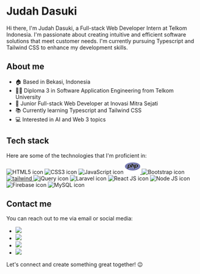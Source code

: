 # Judah Dasuki

Hi there, I'm Judah Dasuki, a Full-stack Web Developer Intern at Telkom Indonesia. I'm passionate about creating intuitive and efficient software solutions that meet customer needs. I'm currently pursuing Typescript and Tailwind CSS to enhance my development skills.

## About me
- 🏠 Based in Bekasi, Indonesia
- 👨‍🎓 Diploma 3 in Software Application Engineering from Telkom University
- 💼 Junior Full-stack Web Developer at Inovasi Mitra Sejati
- 📚 Currently learning Typescript and Tailwind CSS
- 💻 Interested in AI and Web 3 topics

## Tech stack
Here are some of the technologies that I'm proficient in: <br>
![HTML5 icon](https://img.icons8.com/color/48/000000/html-5--v1.png)
![CSS3 icon](https://img.icons8.com/color/48/000000/css3.png)
![JavaScript icon](https://img.icons8.com/color/48/000000/javascript--v1.png)
<a href="https://www.php.net" target="_blank" rel="noreferrer"> <img src="https://raw.githubusercontent.com/devicons/devicon/master/icons/php/php-original.svg" alt="php" width="40" height="40"/> </a>
![Bootstrap icon](https://img.icons8.com/color/48/000000/bootstrap.png)
<a href="https://tailwindcss.com/" target="_blank" rel="noreferrer"> <img src="https://www.vectorlogo.zone/logos/tailwindcss/tailwindcss-icon.svg" alt="tailwind" width="40" height="40"/> </a>
![jQuery icon](https://img.icons8.com/ios-filled/50/000000/jquery.png)
![Laravel icon](https://img.icons8.com/fluency/48/000000/laravel.png)
![React JS icon](https://img.icons8.com/color/48/000000/react-native.png)
![Node JS icon](https://img.icons8.com/color/48/000000/nodejs.png)
![Firebase icon](https://img.icons8.com/color/48/000000/firebase.png)
![MySQL icon](https://img.icons8.com/fluency/48/000000/mysql-logo.png)


## Contact me
You can reach out to me via email or social media: <br>
<ul>
  <li>
    <a href="mailto:judahjmdasuki@gmail.com">
      <img src="https://img.icons8.com/fluency/48/000000/gmail-new.png" />
    </a>
  </li>
  <li>
    <a href="tel:+6281387306360">
      <img src="https://img.icons8.com/color/48/000000/whatsapp--v1.png" />
    </a>
  </li>
  <li>
    <a href="https://twitter.com/judahdskh">
      <img src="https://img.icons8.com/color/48/000000/twitter--v2.png" />
    </a>
  </li>
  <li>
    <a href="https://www.linkedin.com/in/judahdasuki/">
      <img src="https://img.icons8.com/color/48/000000/linkedin.png" />
    </a>
  </li>
</ul>

Let's connect and create something great together! 😉
